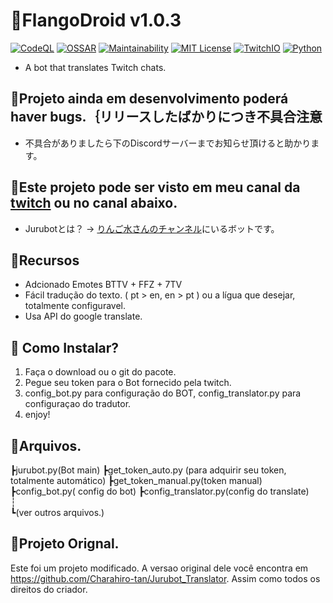 # 🐔FlangoDroid v1.0.3 
[![CodeQL](https://github.com/Charahiro-tan/Jurubot_Translator/actions/workflows/codeql-analysis.yml/badge.svg?branch=main)](https://github.com/Charahiro-tan/Jurubot_Translator/actions/workflows/codeql-analysis.yml)
[![OSSAR](https://github.com/Charahiro-tan/Jurubot_Translator/actions/workflows/ossar-analysis.yml/badge.svg)](https://github.com/Charahiro-tan/Jurubot_Translator/actions/workflows/ossar-analysis.yml) 
[![Maintainability](https://api.codeclimate.com/v1/badges/46dffc9224e634d72f8b/maintainability)](https://codeclimate.com/github/Charahiro-tan/Jurubot_Translator/maintainability)
[![MIT License](http://img.shields.io/badge/license-MIT-blue.svg?style=flat)](https://github.com/Charahiro-tan/Jurubot_Translator/blob/main/LICENSE)
[![TwitchIO](https://img.shields.io/badge/Twitch-IO-ffff00)](https://github.com/TwitchIO/TwitchIO)
[![Python](https://img.shields.io/badge/Python-3.10-blue)](https://www.python.org/)
- A bot that translates Twitch chats.  
  
## 🐔Projeto ainda em desenvolvimento poderá haver bugs.｛リリースしたばかりにつき不具合注意
- 不具合がありましたら下のDiscordサーバーまでお知らせ頂けると助かります。
  
## 🐔Este projeto pode ser visto em meu canal da [twitch](https://twitch.tv/tieek) ou no canal abaixo.
- Jurubotとは？ → [りんご水さんのチャンネル](https://www.twitch.tv/hanaringosui)にいるボットです。  
  
## 🐔Recursos  
- Adcionado Emotes BTTV + FFZ + 7TV
- Fácil tradução do texto. ( pt > en, en > pt ) ou a lígua que desejar, totalmente configuravel.
- Usa API do google translate.
  
## 🐔 Como Instalar?
1. Faça o download ou o git do pacote.
2. Pegue seu token para o Bot fornecido pela twitch.
3. config_bot.py para configuração do BOT, config_translator.py para configuraçao do tradutor.
4. enjoy!  

## 🐔Arquivos.
┣jurubot.py(Bot main) 
┣get_token_auto.py (para adquirir seu token, totalmente automático)
┣get_token_manual.py(token manual) 
┣config_bot.py( config do bot) 
┣config_translator.py(config do translate)  
┆  
┗(ver outros arquivos.)
  
## 🐔Projeto Orignal.
Este foi um projeto modificado. A versao original dele você encontra em https://github.com/Charahiro-tan/Jurubot_Translator.
Assim como todos os direitos do criador.
